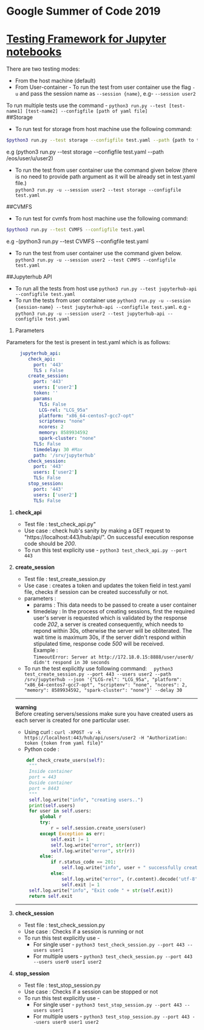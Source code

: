 # Google Summer of Code 2019

# [Testing Framework for Jupyter notebooks](https://summerofcode.withgoogle.com/projects/#5216539194687488)

There are two testing modes:
 - From the host machine (default)
 - From User-container - To run the test from user container use the flag `-u` and pass the 
 session name as `--session {name}`, e.g- `--session user2`
 
To run multiple tests use the command - `python3 run.py --test [test-name1] [test-name2] --configfile [path of yaml file]` <br>
##Storage

- To run test for storage from host machine use the following command:

```bash
$python3 run.py --test storage --configfile test.yaml --path {path to the user directory}
```
e.g (python3 run.py --test storage --configfile test.yaml --path /eos/user/u/user2)

- To run the test from user container use the command given below (there is no need to provide path argument as it will
be already set in test.yaml file.)<br>
`python3 run.py -u --session user2 --test storage --configfile test.yaml`

##CVMFS

- To run test for cvmfs from host machine use the following command:

```bash
$python3 run.py --test CVMFS --configfile test.yaml 
```
e.g -(python3 run.py --test CVMFS --configfile test.yaml 

- To run the test from user container use the command given below.<br>
`python3 run.py -u --session user2 --test CVMFS --configfile test.yaml`

##Jupyterhub API


- To run all the tests from host use `python3 run.py --test jupyterhub-api --configfile test.yaml`
- To run the tests from user container use `python3 run.py -u --session {session-name} --test jupyterhub-api --configfile test.yaml`.
e.g - `python3 run.py -u --session user2 --test jupyterhub-api --configfile test.yaml`

1. Parameters

Parameters for the test is present in test.yaml which is as follows:

```yaml
     jupyterhub_api:
        check_api:
          port: '443'
          TLS : False
        create_session:
          port: '443'
          users: ['user2']
          token: ''
          params:
            TLS: False
            LCG-rel: "LCG_95a"
            platform: "x86_64-centos7-gcc7-opt"
            scriptenv: "none"
            ncores: 2
            memory: 8589934592
            spark-cluster: "none"
          TLS: False
          timedelay: 30 #Max
          path: '/srv/jupyterhub'
        check_session:
          port: '443'
          users: ['user2']
          TLS: False
        stop_session:
          port: '443'
          users: ['user2']
          TLS: False
```
1. **check_api** 
    - Test file : test_check_api.py"
    - Use case :  check hub's sanity by making a GET request to "https://localhost:443/hub/api/".
On successful execution response code should be *200*.
    - To run this test explicity use - `python3 test_check_api.py --port 443`

2. **create_session** 
   - Test file : test_create_session.py
   - Use case : creates a token and updates the token field in test.yaml file, 
   checks if session can be created successfully or not.
   - parameters : 
     - params : This data needs to be passed to create a user container
     - timedelay : In the process of creating sessions, first the required user's server is requested which is  validated by the response code *202*, a server is created consequently, which needs to repond within 30s, otherwise the server
      will be obliterated. The wait time is maximum 30s, if the server didn't respond within stipulated time, response code *500* will be received.<br>
      Example :    
      `TimeoutError: Server at http://172.18.0.15:8888/user/user0/ didn't respond in 30 seconds`
    - To run the test explicitly use following command:
       `  python3 test_create_session.py --port 443 --users user2 --path /srv/jupyterhub --json '{"LCG-rel": "LCG_95a", "platform": "x86_64-centos7-gcc7-opt", "scriptenv": "none", "ncores": 2, "memory": 8589934592, "spark-cluster": "none"}' --delay 30`

   ---
   **warning** <br>
   Before creating servers/sessions make sure you have created users as each server is created for one particular user. <br>
   - Using curl :
   `curl -XPOST -v -k https://localhost:443/hub/api/users/user2 -H "Authorization: token {token from yaml file}"`
   - Python code :
   ```python
       def check_create_users(self):
        """
        Inside container
        port = 443
        Ouside container
        port = 8443
        """
        self.log.write("info", "creating users..")
        print(self.users)
        for user in self.users:
            global r
            try:
                r = self.session.create_users(user)
            except Exception as err:
                self.exit |= 1
                self.log.write("error", str(err))
                self.log.write("error", str(r))
            else:
                if r.status_code == 201:
                    self.log.write("info", user + " successfully created")
                else:
                    self.log.write("error", (r.content).decode('utf-8'))
                    self.exit |= 1
        self.log.write("info", "Exit code " + str(self.exit))
        return self.exit
      ```
   ---
3. **check_session**
    - Test file : test_check_session.py
    - Use case : Checks if a session is running or not
    - To run this test explicitly use -
        - For single user - `python3 test_check_session.py --port 443 --users user1`
        - For multiple users - `python3 test_check_session.py --port 443 --users user0 user1 user2`

4. **stop_session**

     - Test file : test_stop_session.py
     - Use case : Checks if a session  can be stopped or not
     - To run this test explicitly use -
        - For single user - `python3 test_stop_session.py --port 443 --users user1`
        - For multiple users - `python3 test_stop_session.py --port 443 --users user0 user1 user2`
